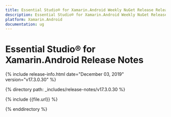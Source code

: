 ```yaml
---
title: Essential Studio® for Xamarin.Android Weekly NuGet Release Release Notes  
description: Essential Studio® for Xamarin.Android Weekly NuGet Release Release Notes  
platform: Xamarin.Android
documentation: ug
---
```


# Essential Studio® for Xamarin.Android  Release Notes  

{% include release-info.html date="December 03, 2019"  version="v17.3.0.30" %} 


{% directory path: _includes/release-notes/v17.3.0.30 %}

{% include {{file.url}} %}

{% enddirectory %}